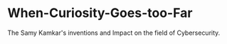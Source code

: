 # When-Curiosity-Goes-too-Far
The Samy Kamkar's inventions and Impact on the field of Cybersecurity.
